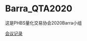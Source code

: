 # Barra_QTA2020
这是PHBS量化交易协会2020Barra小组

[会议记录](https://github.com/eveJiang/Barra_QTA2020/tree/main/meeting_log)
